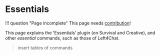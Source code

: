 # Essentials

!!! question "Page incomplete"
	This page needs [contribution](/contributing)!

This page explains the 'Essentials' plugin (on Survival and Creative), and other *essential* commands, such as those of Left4Chat.

> insert tables of commands